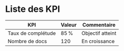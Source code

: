 # Liste des KPI

| KPI                | Valeur | Commentaire              |
|--------------------|--------|--------------------------|
| Taux de complétude | 85 %   | Objectif atteint         |
| Nombre de docs     | 120    | En croissance            |